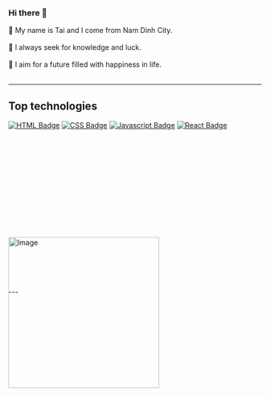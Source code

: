 ### Hi there 👋

👋 My name is Tai and I come from Nam Dinh City. <br><br>
🌱 I always seek for knowledge and luck.<br><br>
🌱 I aim for a future filled with happiness in life. <br><br>

---
## **Top technologies**
 
[![HTML Badge](https://img.shields.io/badge/-HTML-E34F26?style=for-the-badge&labelColor=black&logo=html5&logoColor=E34F26)](#)
[![CSS Badge](https://img.shields.io/badge/-CSS-1572b6?style=for-the-badge&labelColor=black&logo=css3&logoColor=1572b6)](#) 
[![Javascript Badge](https://img.shields.io/badge/-Javascript-F0DB4F?style=for-the-badge&labelColor=black&logo=javascript&logoColor=F0DB4F)](#) 
[![React Badge](https://img.shields.io/badge/-React-61DBFB?style=for-the-badge&labelColor=black&logo=react&logoColor=61DBFB)](#) 

<div style="position:relative; top:200px">
<img src="https://scontent.fhan3-2.fna.fbcdn.net/v/t39.30808-6/362699481_669404628553427_3200836590019512390_n.jpg?_nc_cat=107&ccb=1-7&_nc_sid=730e14&_nc_ohc=T9CKffNQnkEAX_8QQVu&_nc_ht=scontent.fhan3-2.fna&oh=00_AfB203G9tFP5XQi139MyU8mk0RSLWCA9jRy035amyxFExw&oe=64C60672" alt="Image" style="width:300px;">
</div>
</div>
---
